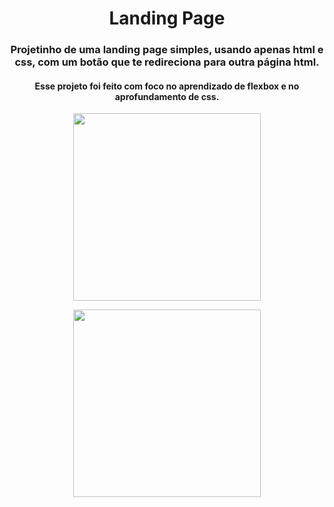 <h1 align="center"> Landing Page </h1>

<h3 align="center"> Projetinho de uma landing page simples, usando apenas html e css, com um botão que te redireciona para outra página html. </h3>

<h4 align="center"> Esse projeto foi feito com foco no aprendizado de flexbox e no aprofundamento de css. </h4>

<p align="center">
  <img height="300" src="https://i.imgur.com/ehJJiBz.png">
</p>

<p align="center">
  <img height="300" src="https://i.imgur.com/wfh8Veb.png">
</p>

